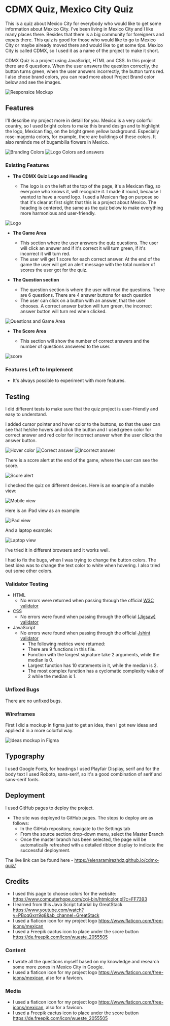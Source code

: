 # CDMX Quiz, Mexico City Quiz

This is a quiz about Mexico City for everybody who would like to get some information about Mexico City. I've been living in Mexico City and I like many places there. Besides that there is a big community for foreigners and expats there. This quiz is good for those who would like to go to Mexico City or maybe already moved there and would like to get some tips. Mexico City is called CDMX, so I used it as a name of the project to make it short. 

CDMX Quiz is a project using JavaScript, HTML and CSS. In this project there are 6 questions. When the user answers the question correctly, the button turns green, when the user answers incorrectly, the button turns red. I also chose brand colors, you can read more about Project Brand color below and see the images. 

![Responsice Mockup](media/responsive-devices.png)

## Features

I'll describe my project more in detail for you. Mexico is a very colorful country, so I used bright colors to make this brand design and to highlight the logo, Mexican flag, on the bright green yellow background. Especially rose-magenta colors, for example, there are buildings of these colors. It also reminds me of bugambilia flowers in Mexico.

![Branding Colors](media/website-colors.png)
![Logo Colors and answers](media/mex-flag-answers.png)

### Existing Features

- __The CDMX Quiz Logo and Heading__

  - The logo is on the left at the top of the page, it's a Mexican flag, so everyone who knows it, will recognize it. I made it round, because I wanted to have a round logo. I used a Mexican flag on purpose so that it's clear at first sight that this is a project about Mexico. The heading is centered, the same as the quiz below to make everything more harmonious and user-friendly. 

![Logo](media/flag-readme.jpg)

- __The Game Area__

  - This section where the user answers the quiz questions. The user will click an answer and if it's correct it will turn green, if it's incorrect it will turn red.
  - The user will get 1 score for each correct answer. At the end of the game the user will get an alert message with the total number of scores the user got for the quiz. 


- __The Question section__

  - The question section is where the user will read the questions. There are 6 questions. There are 4 answer buttons for each question 
  - The user can click on a button with an answer, that the user chooses. A correct answer button will turn green, the incorrect answer button will turn red when clicked. 

![Questions and Game Area](media/game-area.png)

- __The Score Area__

  - This section will show the number of correct answers and the number of questions answered to the user.

![score](media/score-area.png)

### Features Left to Implement

- It's always possible to experiment with more features. 

## Testing

I did different tests to make sure that the quiz project is user-friendly and easy to understand.

I added cursor pointer and hover color to the buttons, so that the user can see that he/she hovers and click the button and I used green color for correct answer and red color for incorrect answer when the user clicks the answer button. 

![Hover color](media/hover-color.png)
![Correct answer](media/correct-answer.png)
![Incorrect answer](media/incorrect-answer.png)

There is a score alert at the end of the game, where the user can see the score.

![Score alert](media/score-alert.png)

I checked the quiz on different devices. Here is an example of a mobile view:

![Mobile view](media/mobile-view.png)

Here is an iPad view as an example:

![iPad view](media/ipad-view.png)

And a laptop example:

![Laptop view](media/laptop-view.png)

I've tried it in different browsers and it works well. 

I had to fix the bugs, when I was trying to change the button colors. The best idea was to change the text color to white when hovering. I also tried out some other colors. 

### Validator Testing

- HTML
  - No errors were returned when passing through the official [W3C validator](https://validator.w3.org/#validate_by_input)
- CSS
  - No errors were found when passing through the official [(Jigsaw) validator](https://jigsaw.w3.org/css-validator/)
- JavaScript
  - No errors were found when passing through the official [Jshint validator](https://jshint.com/)
    - The following metrics were returned:
    - There are 9 functions in this file.
    - Function with the largest signature take 2 arguments, while the median is 0.
    - Largest function has 10 statements in it, while the median is 2.
    - The most complex function has a cyclomatic complexity value of 2 while the median is 1.

### Unfixed Bugs

There are no unfixed bugs.

### Wireframes

First I did a mockup in figma just to get an idea, then I got new ideas and applied it in a more colorful way.

![Ideas mockup in Figma](media/wireframe-ideas.png)

## Typography

I used Google Fonts, for headings I used Playfair Display, serif and for the body text I used Roboto, sans-serif, so it's a good combination of serif and sans-serif fonts. 

## Deployment

I used GitHub pages to deploy the project.

- The site was deployed to GitHub pages. The steps to deploy are as follows:
  - In the GitHub repository, navigate to the Settings tab
  - From the source section drop-down menu, select the Master Branch
  - Once the master branch has been selected, the page will be automatically refreshed with a detailed ribbon display to indicate the successful deployment.

The live link can be found here - <https://elenaramirezhdz.github.io/cdmx-quiz/>

## Credits

- I used this page to choose colors for the website: <https://www.computerhope.com/cgi-bin/htmlcolor.pl?c=FF7393>
- I learned from this Java Script tutorial by GreatStack <https://www.youtube.com/watch?v=PBcqGxrr9g8&ab_channel=GreatStack>
- I used a flaticon icon for my project logo <https://www.flaticon.com/free-icons/mexican>
- I used a Freepik cactus icon to place under the score button <https://de.freepik.com/icon/wueste_2055505>

### Content

- I wrote all the questions myself based on my knowledge and research some more zones in Mexico City in Google.
- I used a flaticon icon for my project logo <https://www.flaticon.com/free-icons/mexican>, also for a favicon.


### Media

- I used a flaticon icon for my project logo <https://www.flaticon.com/free-icons/mexican>, also for a favicon.
- I used a Freepik cactus icon to place under the score button <https://de.freepik.com/icon/wueste_2055505>
  